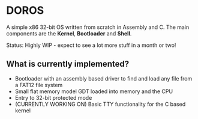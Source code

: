 # DOROS
A simple x86 32-bit OS written from scratch in Assembly and C.
The main components are the **Kernel**, **Bootloader** and **Shell**.

Status: Highly WIP - expect to see a lot more stuff in a month or two!

## What is currently implemented?
- Bootloader with an assembly based driver to find and load any file from a FAT12 file system
- Small flat memory model GDT loaded into memory and the CPU
- Entry to 32-bit protected mode
- (CURRENTLY WORKING ON) Basic TTY functionality for the C based kernel
